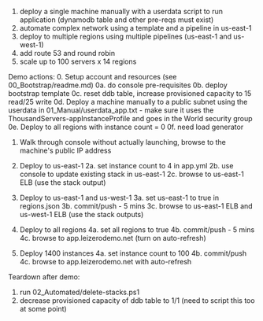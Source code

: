 1. deploy a single machine manually with a userdata script to run application (dynamodb table and other pre-reqs must exist)
2. automate complex network using a template and a pipeline in us-east-1
3. deploy to multiple regions using multiple pipelines (us-east-1 and us-west-1)
4. add route 53 and round robin
5. scale up to 100 servers x 14 regions

Demo actions:
0. Setup account and resources (see 00_Bootstrap/readme.md)
0a. do console pre-requisites
0b. deploy bootstrap template
0c. reset ddb table, increase provisioned capacity to 15 read/25 write
0d. Deploy a machine manually to a public subnet using the userdata in 01_Manual/userdata_app.txt  - make sure it uses the ThousandServers-appInstanceProfile and goes in the World security group
0e. Deploy to all regions with instance count = 0
0f. need load generator

1. Walk through console without actually launching, browse to the machine's public IP address

2. Deploy to us-east-1
2a. set instance count to 4 in app.yml
2b. use console to update existing stack in us-east-1
2c. browse to us-east-1 ELB (use the stack output)

3. Deploy to us-east-1 and us-west-1
3a. set us-east-1 to true in regions.json
3b. commit/push - 5 mins
3c. browse to us-east-1 ELB and us-west-1 ELB (use the stack outputs)

4. Deploy to all regions
4a. set all regions to true
4b. commit/push - 5 mins
4c. browse to app.leizerodemo.net (turn on auto-refresh)

5. Deploy 1400 instances
4a. set instance count to 100
4b. commit/push
4c. browse to app.leizerodemo.net with auto-refresh

Teardown after demo:
1. run 02_Automated/delete-stacks.ps1
2. decrease provisioned capacity of ddb table to 1/1 (need to script this too at some point)